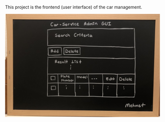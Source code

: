 This project is the frontend (user interface) of the car management.

![car-service Admin GUI Design](admin-gui.jpg)

